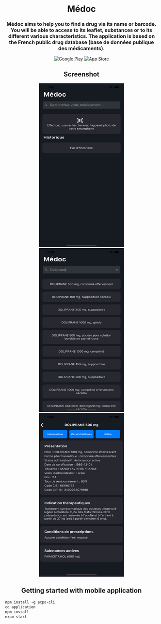 <h1 align="center">Médoc</h1>

<h3 align="center">
Médoc aims to help you to find a drug via its name or barcode. You will be able to access to its leaflet, substances or to its different various characteristics. The application is based on the French public drug database (base de données publique des médicaments).
</h3>

<div align="center">
<a href="https://play.google.com/store/apps/details?id=com.maxgfr.mehdicament">
   <img src="https://lh3.googleusercontent.com/1hJj6Aw2k6cEyFu10xdj5riLo0wBGFKE5XnbGaymhgo1z8Tsr8EpfJr2jbQFRxDONvwk6lak-62F2Fx7-_jp-ykJKA=w1000" alt="Google Play" height="70" width="200"/>
</a>
<a href="https://apps.apple.com/fr/app/m%C3%A9doc/id1472176512">
   <img src="https://protonmail.com/support/wp-content/uploads/2016/03/available-on-the-app-store-1345130940-600x208.jpg" alt="App Store" height="70" width="200"/>
</a>
</div>

<h2 align="center"> Screenshot </h2>

<div align="center">
  <img src="https://github.com/maxgfr/medoc/blob/master/assets/ios/Simulator%20Screen%20Shot%20-%20iPhone%20Xs%20Max%20-%202019-07-09%20at%2014.48.57.png" height="540" width="280"/>
  <img src="https://github.com/maxgfr/medoc/blob/master/assets/ios/Simulator%20Screen%20Shot%20-%20iPhone%20Xs%20Max%20-%202019-07-09%20at%2014.49.17.png" height="540" width="280"/>
  <img src="https://github.com/maxgfr/medoc/blob/master/assets/ios/Simulator%20Screen%20Shot%20-%20iPhone%20Xs%20Max%20-%202019-07-09%20at%2014.49.22.png" height="540" width="280"/>
</div>

<h2 align="center"> Getting started with mobile application </h2>

```
npm install -g expo-cli
cd application
npm install
expo start
```
